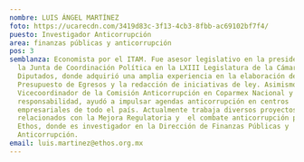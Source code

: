 ```yaml
---
nombre: LUIS ÁNGEL MARTÍNEZ
foto: https://ucarecdn.com/3419d83c-3f13-4cb3-8fbb-ac69102bf7f4/
puesto: Investigador Anticorrupción
area: finanzas públicas y anticorrupción
pos: 3
semblanza: Economista por el ITAM. Fue asesor legislativo en la presidencia de
  la Junta de Coordinación Política en la LXIII Legislatura de la Cámara de
  Diputados, donde adquirió una amplia experiencia en la elaboración del
  Presupuesto de Egresos y la redacción de iniciativas de ley. Asimismo, fue
  Vicecoordinador de la Comisión Anticorrupción en Coparmex Nacional y en esta
  responsabilidad, ayudó a impulsar agendas anticorrupción en centros
  empresariales de todo el país. Actualmente trabaja diversos proyectos
  relacionados con la Mejora Regulatoria y  el combate anticorrupción para
  Ethos, donde es investigador en la Dirección de Finanzas Públicas y
  Anticorrupción.
email: luis.martinez@ethos.org.mx
---
```

